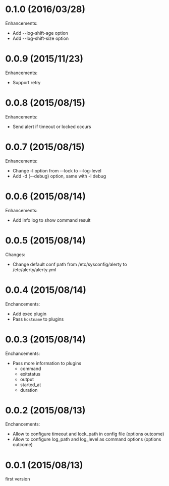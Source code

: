 # 0.1.0 (2016/03/28)

Enhancements:

* Add --log-shift-age option
* Add --log-shift-size option

# 0.0.9 (2015/11/23)

Enhancements:

* Support retry

# 0.0.8 (2015/08/15)

Enhancements:

* Send alert if timeout or locked occurs

# 0.0.7 (2015/08/15)

Enhancements:

* Change -l option from --lock to --log-level
* Add -d (--debug) option, same with -l debug

# 0.0.6 (2015/08/14)

Enhancements:

* Add info log to show command result

# 0.0.5 (2015/08/14)

Changes:

* Change default conf path from /etc/sysconfig/alerty to /etc/alerty/alerty.yml

# 0.0.4 (2015/08/14)

Enchancements:

* Add exec plugin
* Pass `hostname` to plugins

# 0.0.3 (2015/08/14)

Enchancements:

* Pass more information to plugins
  * command
  * exitstatus
  * output
  * started_at
  * duration

# 0.0.2 (2015/08/13)

Enchancements:

* Allow to configure timeout and lock_path in config file (options outcome)
* Allow to configure log_path and log_level as command options (options outcome)

# 0.0.1 (2015/08/13)

first version
